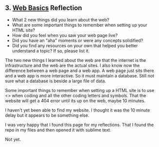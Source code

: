 ## 3. [Web Basics](3_web_basics/readme.md) Reflection

* What 2 new things did you learn about the web?
* What are some important things to remember when setting up your HTML site?
* How did you feel when you saw your web page live?
* Did you have an "aha" moments or were any concepts solidified?
* Did you find any resources on your own that helped you better understand a topic? If so, please list it.

The two new things I learned about the web are that the internet is the infrastructure and the web are the actual sites.  I also know now the difference between a web page and a web app.  A web page just sits there and a web app is more interactive.  So it must maintain a database. Still not sure what a database is beside a large file of data.

Some important things to remember when setting up a HTML site is to use <> when coding and all the other coding letters and symbols.  That the website will get a 404 error until its up on the web, maybe 10 minutes.

I haven't yet been able to find my website.  I thought it was the 10 minute delay but it appears to be something else.

I was very happy that I found this page for my reflections.  That I found the repo in my files and then opened it with sublime text. 

Not yet.
